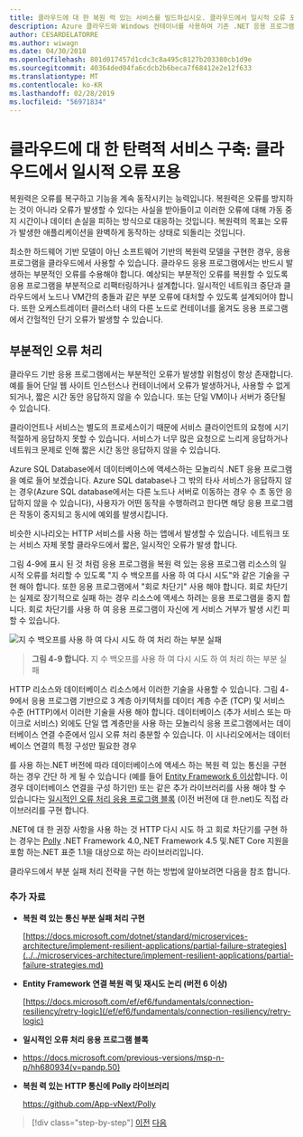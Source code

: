 ```yaml
---
title: 클라우드에 대 한 복원 력 있는 서비스를 빌드하십시오. 클라우드에서 일시적 오류 포용
description: Azure 클라우드와 Windows 컨테이너를 사용하여 기존 .NET 응용 프로그램 최신화 | 클라우드에 대한 복원력 있는 서비스를 구축하십시오. 클라우드에서 일시적 오류 포용
author: CESARDELATORRE
ms.author: wiwagn
ms.date: 04/30/2018
ms.openlocfilehash: 801d017457d1cdc3c8a495c8127b203380cb1d9e
ms.sourcegitcommit: 40364ded04fa6cdcb2b6beca7f68412e2e12f633
ms.translationtype: MT
ms.contentlocale: ko-KR
ms.lasthandoff: 02/28/2019
ms.locfileid: "56971834"
---
```

# <a name="build-resilient-services-ready-for-the-cloud-embrace-transient-failures-in-the-cloud"></a>클라우드에 대 한 탄력적 서비스 구축: 클라우드에서 일시적 오류 포용

복원력은 오류를 복구하고 기능을 계속 동작시키는 능력입니다. 복원력은 오류를 방지하는 것이 아니라 오류가 발생할 수 있다는 사실을 받아들이고 이러한 오류에 대해 가동 중지 시간이나 데이터 손실을 피하는 방식으로 대응하는 것입니다. 복원력의 목표는 오류가 발생한 애플리케이션을 완벽하게 동작하는 상태로 되돌리는 것입니다.

최소한 하드웨어 기반 모델이 아닌 소프트웨어 기반의 복원력 모델을 구현한 경우, 응용 프로그램을 클라우드에서 사용할 수 있습니다. 클라우드 응용 프로그램에서는 반드시 발생하는 부분적인 오류를 수용해야 합니다. 예상되는 부분적인 오류를 복원할 수 있도록 응용 프로그램을 부분적으로 리팩터링하거나 설계합니다. 일시적인 네트워크 중단과 클라우드에서 노드나 VM간의 충돌과 같은 부분 오류에 대처할 수 있도록 설계되어야 합니다. 또한 오케스트레이터 클러스터 내의 다른 노드로 컨테이너를 옮겨도 응용 프로그램에서 간헐적인 단기 오류가 발생할 수 있습니다.

## <a name="handling-partial-failure"></a>부분적인 오류 처리

클라우드 기반 응용 프로그램에서는 부분적인 오류가 발생할 위험성이 항상 존재합니다. 예를 들어 단일 웹 사이트 인스턴스나 컨테이너에서 오류가 발생하거나, 사용할 수 없게 되거나, 짧은 시간 동안 응답하지 않을 수 있습니다. 또는 단일 VM이나 서버가 중단될 수 있습니다.

클라이언트나 서비스는 별도의 프로세스이기 때문에 서비스 클라이언트의 요청에 시기적절하게 응답하지 못할 수 있습니다. 서비스가 너무 많은 요청으로 느리게 응답하거나 네트워크 문제로 인해 짧은 시간 동안 응답하지 않을 수 있습니다.

Azure SQL Database에서 데이터베이스에 액세스하는 모놀리식 .NET 응용 프로그램을 예로 들어 보겠습니다. Azure SQL database나 그 밖의 타사 서비스가 응답하지 않는 경우(Azure SQL database에서는 다른 노드나 서버로 이동하는 경우 수 초 동안 응답하지 않을 수 있습니다), 사용자가 어떤 동작을 수행하려고 한다면 해당 응용 프로그램은 작동이 중지되고 동시에 예외를 발생시킵니다.

비슷한 시나리오는 HTTP 서비스를 사용 하는 앱에서 발생할 수 있습니다. 네트워크 또는 서비스 자체 못할 클라우드에서 짧은, 일시적인 오류가 발생 합니다.

그림 4-9에 표시 된 것 처럼 응용 프로그램을 복원 력 있는 응용 프로그램 리소스의 일시적 오류를 처리할 수 있도록 "지 수 백오프를 사용 하 여 다시 시도"와 같은 기술을 구현 해야 합니다. 또한 응용 프로그램에서 "회로 차단기" 사용 해야 합니다. 회로 차단기는 실제로 장기적으로 실패 하는 경우 리소스에 액세스 하려는 응용 프로그램을 중지 합니다. 회로 차단기를 사용 하 여 응용 프로그램이 자신에 게 서비스 거부가 발생 시킨 피할 수 있습니다.

![지 수 백오프를 사용 하 여 다시 시도 하 여 처리 하는 부분 실패](./media/image9.png)

> **그림 4-9 합니다.** 지 수 백오프를 사용 하 여 다시 시도 하 여 처리 하는 부분 실패

HTTP 리소스와 데이터베이스 리소스에서 이러한 기술을 사용할 수 있습니다. 그림 4-9에서 응용 프로그램 기반으로 3 계층 아키텍처를 데이터 계층 수준 (TCP) 및 서비스 수준 (HTTP)에서 이러한 기술을 사용 해야 합니다. 데이터베이스 (추가 서비스 또는 마이크로 서비스) 외에도 단일 앱 계층만을 사용 하는 모놀리식 응용 프로그램에서는 데이터베이스 연결 수준에서 임시 오류 처리 충분할 수 있습니다. 이 시나리오에서는 데이터베이스 연결의 특정 구성만 필요한 경우

를 사용 하는.NET 버전에 따라 데이터베이스에 액세스 하는 복원 력 있는 통신을 구현 하는 경우 간단 하 게 될 수 있습니다 (예를 들어 [Entity Framework 6 이상](/ef/ef6/fundamentals/connection-resiliency/retry-logic)합니다. 이 경우 데이터베이스 연결을 구성 하기만) 또는 같은 추가 라이브러리를 사용 해야 할 수 있습니다는 [일시적인 오류 처리 응용 프로그램 블록](https://docs.microsoft.com/previous-versions/msp-n-p/hh680934(v=pandp.50)) (이전 버전에 대 한.net)도 직접 라이브러리를 구현 합니다.

.NET에 대 한 권장 사항을 사용 하는 것 HTTP 다시 시도 하 고 회로 차단기를 구현 하는 경우는 [Polly](https://github.com/App-vNext/Polly) .NET Framework 4.0,.NET Framework 4.5 및.NET Core 지원을 포함 하는.NET 표준 1.1을 대상으로 하는 라이브러리입니다.

클라우드에서 부분 실패 처리 전략을 구현 하는 방법에 알아보려면 다음을 참조 합니다.

### <a name="additional-resources"></a>추가 자료

-   **복원 력 있는 통신 부분 실패 처리 구현**

    [https://docs.microsoft.com/dotnet/standard/microservices-architecture/implement-resilient-applications/partial-failure-strategies](../../microservices-architecture/implement-resilient-applications/partial-failure-strategies.md)

-   **Entity Framework 연결 복원 력 및 재시도 논리 (버전 6 이상)**

    [https://docs.microsoft.com/ef/ef6/fundamentals/connection-resiliency/retry-logic](/ef/ef6/fundamentals/connection-resiliency/retry-logic)

-   **일시적인 오류 처리 응용 프로그램 블록**

-   <https://docs.microsoft.com/previous-versions/msp-n-p/hh680934(v=pandp.50)>

-   **복원 력 있는 HTTP 통신에 Polly 라이브러리**

    https://github.com/App-vNext/Polly

>[!div class="step-by-step"]
>[이전](when-to-deploy-windows-containers-to-azure-container-service-kubernetes.md)
>[다음](modernize-your-apps-with-monitoring-and-telemetry.md)
